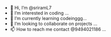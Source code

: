 - 👋 Hi, I’m @sriramL7
- 👀 I’m interested in coding ...
- 🌱 I’m currently learning codeinggg...
- 💞️ I’m looking to collaborate on projects ...
- 📫 How to reach me contact @9494021186 ...

<!---
sriramL7/sriramL7 is a ✨ special ✨ repository because its `README.md` (this file) appears on your GitHub profile.
You can click the Preview link to take a look at your changes.
--->
